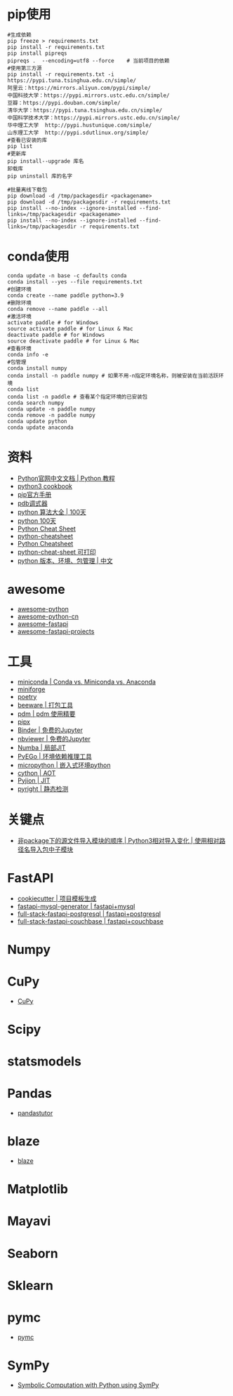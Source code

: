 # pip使用
```
#生成依赖
pip freeze > requirements.txt
pip install -r requirements.txt
pip install pipreqs
pipreqs .  --encoding=utf8 --force    # 当前项目的依赖
#使用第三方源
pip install -r requirements.txt -i https://pypi.tuna.tsinghua.edu.cn/simple/
阿里云：https://mirrors.aliyun.com/pypi/simple/
中国科技大学：https://pypi.mirrors.ustc.edu.cn/simple/
豆瓣：https://pypi.douban.com/simple/
清华大学：https://pypi.tuna.tsinghua.edu.cn/simple/
中国科学技术大学：https://pypi.mirrors.ustc.edu.cn/simple/
华中理工大学  http://pypi.hustunique.com/simple/  
山东理工大学  http://pypi.sdutlinux.org/simple/ 
#查看已安装的库
pip list
#更新库
pip install--upgrade 库名
卸载库
pip uninstall 库的名字
```
```
#批量离线下载包
pip download -d /tmp/packagesdir <packagename>
pip download -d /tmp/packagesdir -r requirements.txt
pip install --no-index --ignore-installed --find-links=/tmp/packagesdir <packagename>
pip install --no-index --ignore-installed --find-links=/tmp/packagesdir -r requirements.txt
```

# conda使用
```
conda update -n base -c defaults conda
conda install --yes --file requirements.txt
#创建环境
conda create --name paddle python=3.9
#删除环境
conda remove --name paddle --all
#激活环境
activate paddle # for Windows
source activate paddle # for Linux & Mac
deactivate paddle # for Windows
source deactivate paddle # for Linux & Mac
#查看环境
conda info -e
#包管理
conda install numpy
conda install -n paddle numpy # 如果不用-n指定环境名称，则被安装在当前活跃环境
conda list
conda list -n paddle # 查看某个指定环境的已安装包
conda search numpy
conda update -n paddle numpy
conda remove -n paddle numpy
conda update python
conda update anaconda
```
# 资料
- [Python官网中文文档](https://docs.python.org/zh-cn/3/index.html)[ | Python 教程](https://docs.python.org/zh-cn/3.11/tutorial/index.html)
- [python3 cookbook](https://python3-cookbook.readthedocs.io/zh_CN/latest/index.html)
- [pip官方手册](https://pip.pypa.io/en/stable/getting-started/)
- [pdb调式器](https://docs.python.org/zh-cn/3/library/pdb.html)
- [python 算法大全](https://github.com/TheAlgorithms/Python)[ | 100天](https://github.com/coells/100days)
- [python 100天](https://github.com/jackfrued/Python-100-Days)
- [Python Cheat Sheet](https://github.com/crazyguitar/pysheeet)
- [python-cheatsheet](https://github.com/gto76/python-cheatsheet)
- [Python Cheatsheet](https://www.pythoncheatsheet.org/)
- [python-cheat-sheet 可打印](https://blog.finxter.com/python-cheat-sheet/)
- [python 版本、环境、包管理](https://modelpredict.com/python-dependency-management-tools)[ | 中文](https://blog.simon7.top/20200602/python%E4%BE%9D%E8%B5%96%E6%80%A7%E7%AE%A1%E7%90%86%E5%B7%A5%E5%85%B7%E6%A6%82%E8%BF%B0-%E8%AF%91/)
# awesome
- [awesome-python](https://github.com/vinta/awesome-python)
- [awesome-python-cn](https://github.com/jobbole/awesome-python-cn)
- [awesome-fastapi](https://github.com/mjhea0/awesome-fastapi)
- [awesome-fastapi-projects](https://github.com/Kludex/awesome-fastapi-projects)

# 工具
- [miniconda](https://conda.io/en/latest/miniconda.html)[ | Conda vs. Miniconda vs. Anaconda](https://www.quora.com/What-is-miniconda3)
- [miniforge](https://github.com/conda-forge/miniforge)
- [poetry](https://python-poetry.org/)
- [beeware | 打包工具](https://github.com/beeware)
- [pdm](https://github.com/pdm-project/pdm/)[ | pdm 使用精要](https://aber.sh/articles/pdm/)
- [pipx](https://github.com/pypa/pipx)
- [Binder | 免费的Jupyter](https://mybinder.org/)
- [nbviewer | 免费的Jupyter](https://nbviewer.org/)
- [Numba | 局部JIT](https://numba.pydata.org/)
- [PyEGo | 环境依赖推理工具](https://github.com/PyEGo/PyEGo)
- [micropython | 嵌入式环境python](https://micropython.org/)
- [cython | AOT](https://cython.org/)
- [Pyjion  | JIT](https://github.com/tonybaloney/Pyjion)
- [pyright | 静态检测](https://github.com/microsoft/pyright)

# 关键点
- [非package下的源文件导入模块的顺序](https://www.letianbiji.com/python/python-module.html)[ | Python3相对导入变化](https://stackoverflow.com/questions/12172791/changes-in-import-statement-python3)[ | 使用相对路径名导入包中子模块](https://python3-cookbook.readthedocs.io/zh_CN/latest/c10/p03_import_submodules_by_relative_names.html)

# FastAPI
- [cookiecutter | 项目模板生成](https://cookiecutter.readthedocs.io/en/latest/)
- [fastapi-mysql-generator | fastapi+mysql](https://github.com/wxy2077/fastapi-mysql-generator)
- [full-stack-fastapi-postgresql | fastapi+postgresql](https://github.com/tiangolo/full-stack-fastapi-postgresql)
- [full-stack-fastapi-couchbase | fastapi+couchbase](https://github.com/tiangolo/full-stack-fastapi-couchbase)

# Numpy

# CuPy
- [CuPy](https://cupy.dev/)
# Scipy

# statsmodels

# Pandas
- [pandastutor](https://pandastutor.com/)
# blaze
- [blaze](https://github.com/blaze/blaze)

# Matplotlib

# Mayavi

# Seaborn

# Sklearn

# pymc
- [pymc](https://github.com/pymc-devs/pymc)

# SymPy
- [Symbolic Computation with Python using SymPy](https://www.sympy.org/scipy-2016-tutorial/)
